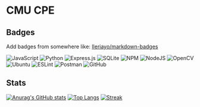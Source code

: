 # CMU CPE

## Badges

Add badges from somewhere like: [Ileriayo/markdown-badges](https://github.com/Ileriayo/markdown-badges/)

![JavaScript](https://img.shields.io/badge/javascript-%23323330.svg?style=for-the-badge&logo=javascript&logoColor=%23F7DF1E)
![Python](https://img.shields.io/badge/python-3670A0?style=for-the-badge&logo=python&logoColor=ffdd54)
![Express.js](https://img.shields.io/badge/express.js-%23404d59.svg?style=for-the-badge&logo=express&logoColor=%2361DAFB)
![SQLite](https://img.shields.io/badge/sqlite-%2307405e.svg?style=for-the-badge&logo=sqlite&logoColor=white)
![NPM](https://img.shields.io/badge/NPM-%23CB3837.svg?style=for-the-badge&logo=npm&logoColor=white)
![NodeJS](https://img.shields.io/badge/node.js-6DA55F?style=for-the-badge&logo=node.js&logoColor=white)
![OpenCV](https://img.shields.io/badge/opencv-%23white.svg?style=for-the-badge&logo=opencv&logoColor=white)
![Ubuntu](https://img.shields.io/badge/Ubuntu-E95420?style=for-the-badge&logo=ubuntu&logoColor=white)
![ESLint](https://img.shields.io/badge/ESLint-4B3263?style=for-the-badge&logo=eslint&logoColor=white)
![Postman](https://img.shields.io/badge/Postman-FF6C37?style=for-the-badge&logo=postman&logoColor=white)
![GitHub](https://img.shields.io/badge/github-%23121011.svg?style=for-the-badge&logo=github&logoColor=white)


## Stats
[![Anurag's GitHub stats](https://github-readme-stats.vercel.app/api?username=Xeei)](https://github.com/anuraghazra/github-readme-stats)
[![Top Langs](https://github-readme-stats.vercel.app/api/top-langs/?username=Xeei&layout=compact)](https://github.com/anuraghazra/github-readme-stats)
[![Streak](https://streak-stats.demolab.com?user=Xeei&hide_border=false)](https://github.com/DenverCoder1/github-readme-streak-stats)
